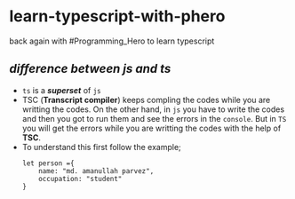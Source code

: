 # learn-typescript-with-phero

back again with #Programming_Hero to learn typescript

## ***difference between js and ts***
- `ts` is a ***superset*** of `js`
- TSC (**Transcript compiler**) keeps compling the codes while you are writting the codes. On the other hand, in `js` you have to write the codes and then you got to run them and see the errors in the `console`. But in `TS` you will get the errors while you are writting the codes with the help of **TSC**.
- To understand  this first follow the example;
    ```
    let person ={
        name: "md. amanullah parvez",
        occupation: "student"
    }
    ```